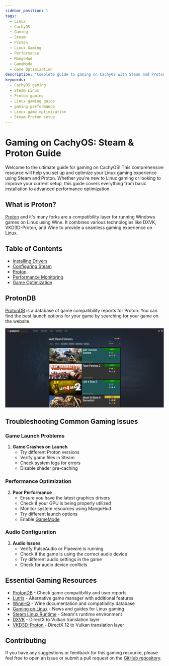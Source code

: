 ```yaml
---
sidebar_position: 1
tags:
  - Linux
  - CachyOS
  - Gaming
  - Steam
  - Proton
  - Linux Gaming
  - Performance
  - MangoHud
  - GameMode
  - Game Optimization
description: "Complete guide to gaming on CachyOS with Steam and Proton. Learn how to install, configure, and optimize your Linux gaming setup for the best performance."
keywords:
  - CachyOS gaming
  - Steam Linux
  - Proton gaming
  - Linux gaming guide
  - gaming performance
  - Linux game optimization
  - Steam Proton setup
---
```


# Gaming on CachyOS: Steam & Proton Guide

Welcome to the ultimate guide for gaming on CachyOS! This comprehensive resource will help you set up and optimize your Linux gaming experience using Steam and Proton. Whether you're new to Linux gaming or looking to improve your current setup, this guide covers everything from basic installation to advanced performance optimization.

## What is Proton?

[Proton](https://github.com/ValveSoftware/Proton) and it's many forks are a compatibility layer for running Windows games on Linux using Wine. It combines various technologies like DXVK, VKD3D-Proton, and Wine to provide a seamless gaming experience on Linux.

## Table of Contents

- [Installing Drivers](/docs/wiki/cachyos-gaming/installing-drivers)
- [Configuring Steam](/docs/wiki/cachyos-gaming/configuring-steam)
- [Proton](/docs/wiki/cachyos-gaming/proton)
- [Performance Monitoring](/docs/wiki/cachyos-gaming/performance-monitoring)
- [Game Optimization](/docs/wiki/cachyos-gaming/game-optimization)

## ProtonDB

[ProtonDB](https://www.protondb.com/) is a database of game compatibility reports for Proton. You can find the best launch options for your game by searching for your game on the website.

![ProtonDB](./img/protondb.webp)

## Troubleshooting Common Gaming Issues

### Game Launch Problems

1. **Game Crashes on Launch**
   - Try different Proton versions
   - Verify game files in Steam
   - Check system logs for errors
   - Disable shader pre-caching

### Performance Optimization

2. **Poor Performance**
   - Ensure you have the latest graphics drivers
   - Check if your GPU is being properly utilized
   - Monitor system resources using MangoHud
   - Try different launch options
   - Enable [GameMode](#gamemode)

### Audio Configuration

3. **Audio Issues**
   - Verify PulseAudio or Pipewire is running
   - Check if the game is using the correct audio device
   - Try different audio settings in the game
   - Check for audio device conflicts

## Essential Gaming Resources

- [ProtonDB](https://www.protondb.com/) - Check game compatibility and user reports
- [Lutris](https://lutris.net/) - Alternative game manager with additional features
- [WineHQ](https://www.winehq.org/) - Wine documentation and compatibility database
- [Gaming on Linux](https://www.gamingonlinux.com/) - News and guides for Linux gaming
- [Steam Linux Runtime](https://github.com/ValveSoftware/steam-runtime) - Steam's runtime environment
- [DXVK](https://github.com/doitsujin/dxvk) - DirectX to Vulkan translation layer
- [VKD3D-Proton](https://github.com/HansKristian-Work/vkd3d-proton) - DirectX 12 to Vulkan translation layer

## Contributing

If you have any suggestions or feedback for this gaming resource, please feel free to open an issue or submit a pull request on the [GitHub repository](https://github.com/realfascinated/wiki).
